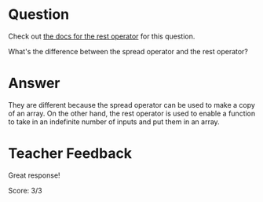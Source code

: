 # Question
Check out [the docs for the rest operator](https://developer.mozilla.org/en-US/docs/Web/JavaScript/Reference/Functions/rest_parameters) for this question.

What's the difference between the spread operator and the rest operator?

# Answer
They are different because the spread operator can be used to make a copy of an array. On the other hand, the rest operator is used to enable a function to take in an indefinite number of inputs and put them in an array. 

# Teacher Feedback

Great response!

Score: 3/3